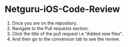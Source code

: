 # Netguru-iOS-Code-Review

1. Once you are on the repository.
2. Navigate to the Pull requests section.
3. Click the title of the pull request i.e "Added new files".
4. And then go to the conversion tab to see the review.
